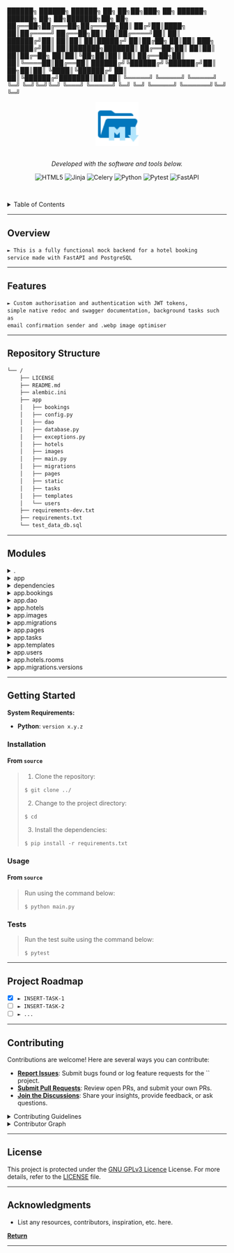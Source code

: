 
&block;&block;&block;&block;&block;&block;&boxDL;&#x20;&#x20;&block;&block;&block;&block;&block;&block;&boxDL;&#x20;&#x20;&block;&block;&block;&block;&block;&block;&boxDL;&#x20;&block;&block;&boxDL;&#x20;&#x20;&block;&block;&boxDL;&block;&block;&boxDL;&block;&block;&block;&boxDL;&#x20;&#x20;&#x20;&block;&block;&boxDL;&#x20;&block;&block;&block;&block;&block;&block;&boxDL;&#x20;&#x20;&#x20;&#x20;&#x20;&block;&block;&block;&block;&block;&block;&boxDL;&#x20;&block;&block;&boxDL;&#x20;&#x20;&#x20;&block;&block;&boxDL;&block;&block;&block;&block;&block;&block;&block;&boxDL;&block;&block;&boxDL;&#x20;&#x20;&block;&block;&boxDL;&NewLine;&block;&block;&boxDR;&boxH;&boxH;&block;&block;&boxDL;&block;&block;&boxDR;&boxH;&boxH;&boxH;&block;&block;&boxDL;&block;&block;&boxDR;&boxH;&boxH;&boxH;&block;&block;&boxDL;&block;&block;&boxV;&#x20;&block;&block;&boxDR;&boxUL;&block;&block;&boxV;&block;&block;&block;&block;&boxDL;&#x20;&#x20;&block;&block;&boxV;&block;&block;&boxDR;&boxH;&boxH;&boxH;&boxH;&boxUL;&#x20;&#x20;&#x20;&#x20;&#x20;&block;&block;&boxDR;&boxH;&boxH;&block;&block;&boxDL;&block;&block;&boxV;&#x20;&#x20;&#x20;&block;&block;&boxV;&block;&block;&boxDR;&boxH;&boxH;&boxH;&boxH;&boxUL;&block;&block;&boxV;&#x20;&#x20;&block;&block;&boxV;&NewLine;&block;&block;&block;&block;&block;&block;&boxDR;&boxUL;&block;&block;&boxV;&#x20;&#x20;&#x20;&block;&block;&boxV;&block;&block;&boxV;&#x20;&#x20;&#x20;&block;&block;&boxV;&block;&block;&block;&block;&block;&boxDR;&boxUL;&#x20;&block;&block;&boxV;&block;&block;&boxDR;&block;&block;&boxDL;&#x20;&block;&block;&boxV;&block;&block;&boxV;&#x20;&#x20;&block;&block;&block;&boxDL;&#x20;&#x20;&#x20;&#x20;&block;&block;&block;&block;&block;&block;&boxDR;&boxUL;&block;&block;&boxV;&#x20;&#x20;&#x20;&block;&block;&boxV;&block;&block;&block;&block;&block;&block;&block;&boxDL;&block;&block;&block;&block;&block;&block;&block;&boxV;&NewLine;&block;&block;&boxDR;&boxH;&boxH;&block;&block;&boxDL;&block;&block;&boxV;&#x20;&#x20;&#x20;&block;&block;&boxV;&block;&block;&boxV;&#x20;&#x20;&#x20;&block;&block;&boxV;&block;&block;&boxDR;&boxH;&block;&block;&boxDL;&#x20;&block;&block;&boxV;&block;&block;&boxV;&boxUR;&block;&block;&boxDL;&block;&block;&boxV;&block;&block;&boxV;&#x20;&#x20;&#x20;&block;&block;&boxV;&#x20;&#x20;&#x20;&#x20;&block;&block;&boxDR;&boxH;&boxH;&block;&block;&boxDL;&block;&block;&boxV;&#x20;&#x20;&#x20;&block;&block;&boxV;&boxUR;&boxH;&boxH;&boxH;&boxH;&block;&block;&boxV;&block;&block;&boxDR;&boxH;&boxH;&block;&block;&boxV;&NewLine;&block;&block;&block;&block;&block;&block;&boxDR;&boxUL;&boxUR;&block;&block;&block;&block;&block;&block;&boxDR;&boxUL;&boxUR;&block;&block;&block;&block;&block;&block;&boxDR;&boxUL;&block;&block;&boxV;&#x20;&#x20;&block;&block;&boxDL;&block;&block;&boxV;&block;&block;&boxV;&#x20;&boxUR;&block;&block;&block;&block;&boxV;&boxUR;&block;&block;&block;&block;&block;&block;&boxDR;&boxUL;&#x20;&#x20;&#x20;&#x20;&block;&block;&boxV;&#x20;&#x20;&block;&block;&boxV;&boxUR;&block;&block;&block;&block;&block;&block;&boxDR;&boxUL;&block;&block;&block;&block;&block;&block;&block;&boxV;&block;&block;&boxV;&#x20;&#x20;&block;&block;&boxV;&NewLine;&boxUR;&boxH;&boxH;&boxH;&boxH;&boxH;&boxUL;&#x20;&#x20;&boxUR;&boxH;&boxH;&boxH;&boxH;&boxH;&boxUL;&#x20;&#x20;&boxUR;&boxH;&boxH;&boxH;&boxH;&boxH;&boxUL;&#x20;&boxUR;&boxH;&boxUL;&#x20;&#x20;&boxUR;&boxH;&boxUL;&boxUR;&boxH;&boxUL;&boxUR;&boxH;&boxUL;&#x20;&#x20;&boxUR;&boxH;&boxH;&boxH;&boxUL;&#x20;&boxUR;&boxH;&boxH;&boxH;&boxH;&boxH;&boxUL;&#x20;&#x20;&#x20;&#x20;&#x20;&boxUR;&boxH;&boxUL;&#x20;&#x20;&boxUR;&boxH;&boxUL;&#x20;&boxUR;&boxH;&boxH;&boxH;&boxH;&boxH;&boxUL;&#x20;&boxUR;&boxH;&boxH;&boxH;&boxH;&boxH;&boxH;&boxUL;&boxUR;&boxH;&boxUL;&#x20;&#x20;&boxUR;&boxH;&boxUL;&NewLine;&#x20;&#x20;&#x20;&#x20;&#x20;&#x20;&#x20;&#x20;&#x20;&#x20;&#x20;&#x20;&#x20;&#x20;&#x20;&#x20;&#x20;&#x20;&#x20;&#x20;&#x20;&#x20;&#x20;&#x20;&#x20;&#x20;&#x20;&#x20;&#x20;&#x20;&#x20;&#x20;&#x20;&#x20;&#x20;&#x20;&#x20;&#x20;&#x20;&#x20;&#x20;&#x20;&#x20;&#x20;&#x20;&#x20;&#x20;&#x20;&#x20;&#x20;&#x20;&#x20;&#x20;&#x20;&#x20;&#x20;&#x20;&#x20;&#x20;&#x20;&#x20;&#x20;&#x20;&#x20;&#x20;&#x20;&#x20;&#x20;&#x20;&#x20;&#x20;&#x20;&#x20;&#x20;&#x20;&#x20;&#x20;&#x20;&#x20;&#x20;&#x20;&#x20;&#x20;&#x20;&#x20;&#x20;&#x20;&#x20;&#x20;&#x20;&#x20;&#x20;&#x20;                                                                                     


<p align="center">
  <img src="https://raw.githubusercontent.com/PKief/vscode-material-icon-theme/ec559a9f6bfd399b82bb44393651661b08aaf7ba/icons/folder-markdown-open.svg" width="100" alt="project-logo">
</p>
<p align="center">
    <h2 align="center"> 
    </h2>
</p>
<p align="center">
		<em>Developed with the software and tools below.</em>
</p>
<p align="center">
	<img src="https://img.shields.io/badge/HTML5-E34F26.svg?style=default&logo=HTML5&logoColor=white" alt="HTML5">
	<img src="https://img.shields.io/badge/Jinja-B41717.svg?style=default&logo=Jinja&logoColor=white" alt="Jinja">
	<img src="https://img.shields.io/badge/Celery-37814A.svg?style=default&logo=Celery&logoColor=white" alt="Celery">
	<img src="https://img.shields.io/badge/Python-3776AB.svg?style=default&logo=Python&logoColor=white" alt="Python">
	<img src="https://img.shields.io/badge/Pytest-0A9EDC.svg?style=default&logo=Pytest&logoColor=white" alt="Pytest">
	<img src="https://img.shields.io/badge/FastAPI-009688.svg?style=default&logo=FastAPI&logoColor=white" alt="FastAPI">
</p>

<br><!-- TABLE OF CONTENTS -->
<details>
  <summary>Table of Contents</summary><br>

- [ Overview](#-overview)
- [ Features](#-features)
- [ Repository Structure](#-repository-structure)
- [ Modules](#-modules)
- [ Getting Started](#-getting-started)
  - [ Installation](#-installation)
  - [ Usage](#-usage)
  - [ Tests](#-tests)
- [ Project Roadmap](#-project-roadmap)
- [ Contributing](#-contributing)
- [ License](#-license)
- [ Acknowledgments](#-acknowledgments)
</details>
<hr>

##  Overview

<code>► This is a fully functional mock backend for a hotel booking service made with FastAPI and PostgreSQL</code>

---

##  Features

<code>► Custom authorisation and authentication with JWT tokens, simple native redoc and swagger documentation, background tasks such as email confirmation sender and .webp image optimiser</code>

---

##  Repository Structure

```sh
└── /
    ├── LICENSE
    ├── README.md
    ├── alembic.ini
    ├── app
    │   ├── bookings
    │   ├── config.py
    │   ├── dao
    │   ├── database.py
    │   ├── exceptions.py
    │   ├── hotels
    │   ├── images
    │   ├── main.py
    │   ├── migrations
    │   ├── pages
    │   ├── static
    │   ├── tasks
    │   ├── templates
    │   └── users
    ├── requirements-dev.txt
    ├── requirements.txt
    └── test_data_db.sql
```

---

##  Modules

<details closed><summary>.</summary>

| File                                                                             | Summary                         |
| ---                                                                              | ---                             |
| [requirements-dev.txt](requirements-dev.txt)                                     | <code>► INSERT-TEXT-HERE</code> |
| [requirements.txt](requirements.txt)                                             | <code>► INSERT-TEXT-HERE</code> |
| [test_data_db.sql](test_data_db.sql)                                             | <code>► INSERT-TEXT-HERE</code> |

</details>

<details closed><summary>app</summary>

| File                               | Summary                         |
| ---                                | ---                             |
| [config.py](app/config.py)         | <code>► INSERT-TEXT-HERE</code> |
| [database.py](app/database.py)     | <code>► INSERT-TEXT-HERE</code> |
| [exceptions.py](app/exceptions.py) | <code>► INSERT-TEXT-HERE</code> |
| [main.py](app/main.py)             | <code>► INSERT-TEXT-HERE</code> |

</details>

<details closed><summary>dependencies</summary>

| File                                              | Summary                         |
| ---                                               | ---                             |
| [dependencies.txt](dependencies/dependencies.txt) | <code>► INSERT-TEXT-HERE</code> |

</details>

<details closed><summary>app.bookings</summary>

| File                                  | Summary                         |
| ---                                   | ---                             |
| [dao.py](app/bookings/dao.py)         | <code>► INSERT-TEXT-HERE</code> |
| [models.py](app/bookings/models.py)   | <code>► INSERT-TEXT-HERE</code> |
| [router.py](app/bookings/router.py)   | <code>► INSERT-TEXT-HERE</code> |
| [schemas.py](app/bookings/schemas.py) | <code>► INSERT-TEXT-HERE</code> |

</details>

<details closed><summary>app.dao</summary>

| File                       | Summary                         |
| ---                        | ---                             |
| [base.py](app/dao/base.py) | <code>► INSERT-TEXT-HERE</code> |

</details>

<details closed><summary>app.hotels</summary>

| File                                | Summary                         |
| ---                                 | ---                             |
| [dao.py](app/hotels/dao.py)         | <code>► INSERT-TEXT-HERE</code> |
| [models.py](app/hotels/models.py)   | <code>► INSERT-TEXT-HERE</code> |
| [router.py](app/hotels/router.py)   | <code>► INSERT-TEXT-HERE</code> |
| [schemas.py](app/hotels/schemas.py) | <code>► INSERT-TEXT-HERE</code> |

</details>

<details closed><summary>app.images</summary>

| File                              | Summary                         |
| ---                               | ---                             |
| [router.py](app/images/router.py) | <code>► INSERT-TEXT-HERE</code> |

</details>

<details closed><summary>app.migrations</summary>

| File                                            | Summary                         |
| ---                                             | ---                             |
| [env.py](app/migrations/env.py)                 | <code>► INSERT-TEXT-HERE</code> |
| [script.py.mako](app/migrations/script.py.mako) | <code>► INSERT-TEXT-HERE</code> |

</details>

<details closed><summary>app.pages</summary>

| File                             | Summary                         |
| ---                              | ---                             |
| [router.py](app/pages/router.py) | <code>► INSERT-TEXT-HERE</code> |

</details>

<details closed><summary>app.tasks</summary>

| File                                               | Summary                         |
| ---                                                | ---                             |
| [celery.py](app/tasks/celery.py)                   | <code>► INSERT-TEXT-HERE</code> |
| [email_templates.py](app/tasks/email_templates.py) | <code>► INSERT-TEXT-HERE</code> |
| [tasks.py](app/tasks/tasks.py)                     | <code>► INSERT-TEXT-HERE</code> |

</details>

<details closed><summary>app.templates</summary>

| File                                     | Summary                         |
| ---                                      | ---                             |
| [hotels.html](app/templates/hotels.html) | <code>► INSERT-TEXT-HERE</code> |

</details>

<details closed><summary>app.users</summary>

| File                                         | Summary                         |
| ---                                          | ---                             |
| [auth.py](app/users/auth.py)                 | <code>► INSERT-TEXT-HERE</code> |
| [dao.py](app/users/dao.py)                   | <code>► INSERT-TEXT-HERE</code> |
| [dependencies.py](app/users/dependencies.py) | <code>► INSERT-TEXT-HERE</code> |
| [models.py](app/users/models.py)             | <code>► INSERT-TEXT-HERE</code> |
| [router.py](app/users/router.py)             | <code>► INSERT-TEXT-HERE</code> |
| [schemas.py](app/users/schemas.py)           | <code>► INSERT-TEXT-HERE</code> |

</details>

<details closed><summary>app.hotels.rooms</summary>

| File                                      | Summary                         |
| ---                                       | ---                             |
| [dao.py](app/hotels/rooms/dao.py)         | <code>► INSERT-TEXT-HERE</code> |
| [models.py](app/hotels/rooms/models.py)   | <code>► INSERT-TEXT-HERE</code> |
| [router.py](app/hotels/rooms/router.py)   | <code>► INSERT-TEXT-HERE</code> |
| [schemas.py](app/hotels/rooms/schemas.py) | <code>► INSERT-TEXT-HERE</code> |

</details>

<details closed><summary>app.migrations.versions</summary>

| File                                                                                       | Summary                         |
| ---                                                                                        | ---                             |
| [374e04a9dc03_.py](app/migrations/versions/374e04a9dc03_.py)                               | <code>► INSERT-TEXT-HERE</code> |
| [ab7be87f4325_first_migration.py](app/migrations/versions/ab7be87f4325_first_migration.py) | <code>► INSERT-TEXT-HERE</code> |

</details>

---

##  Getting Started

**System Requirements:**

* **Python**: `version x.y.z`

###  Installation

<h4>From <code>source</code></h4>

> 1. Clone the  repository:
>
> ```console
> $ git clone ../
> ```
>
> 2. Change to the project directory:
> ```console
> $ cd 
> ```
>
> 3. Install the dependencies:
> ```console
> $ pip install -r requirements.txt
> ```

###  Usage

<h4>From <code>source</code></h4>

> Run  using the command below:
> ```console
> $ python main.py
> ```

###  Tests

> Run the test suite using the command below:
> ```console
> $ pytest
> ```

---

##  Project Roadmap

- [X] `► INSERT-TASK-1`
- [ ] `► INSERT-TASK-2`
- [ ] `► ...`

---

##  Contributing

Contributions are welcome! Here are several ways you can contribute:

- **[Report Issues](https://local/FastAPI_service/issues)**: Submit bugs found or log feature requests for the `` project.
- **[Submit Pull Requests](https://local/FastAPI_service/blob/main/CONTRIBUTING.md)**: Review open PRs, and submit your own PRs.
- **[Join the Discussions](https://local/FastAPI_service/discussions)**: Share your insights, provide feedback, or ask questions.

<details closed>
<summary>Contributing Guidelines</summary>

1. **Fork the Repository**: Start by forking the project repository to your local account.
2. **Clone Locally**: Clone the forked repository to your local machine using a git client.
   ```sh
   git clone ../
   ```
3. **Create a New Branch**: Always work on a new branch, giving it a descriptive name.
   ```sh
   git checkout -b new-feature-x
   ```
4. **Make Your Changes**: Develop and test your changes locally.
5. **Commit Your Changes**: Commit with a clear message describing your updates.
   ```sh
   git commit -m 'Implemented new feature x.'
   ```
6. **Push to local**: Push the changes to your forked repository.
   ```sh
   git push origin new-feature-x
   ```
7. **Submit a Pull Request**: Create a PR against the original project repository. Clearly describe the changes and their motivations.
8. **Review**: Once your PR is reviewed and approved, it will be merged into the main branch. Congratulations on your contribution!
</details>

<details closed>
<summary>Contributor Graph</summary>
<br>
<p align="center">
   <a href="https://local{/FastAPI_service/}graphs/contributors">
      <img src="https://contrib.rocks/image?repo=FastAPI_service">
   </a>
</p>
</details>

---

##  License

This project is protected under the [GNU GPLv3 Licence](https://choosealicense.com/licenses/gpl-3.0/) License. For more details, refer to the [LICENSE](https://github.com/antonprv/BookingRush_fastapi_backend?tab=GPL-3.0-1-ov-file) file.

---

##  Acknowledgments

- List any resources, contributors, inspiration, etc. here.

[**Return**](#-overview)

---
